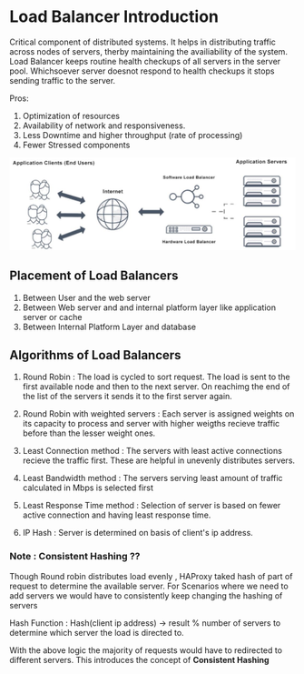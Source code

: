# Load Balancer Introduction #
Critical component of distributed systems. It helps in distributing traffic across nodes of servers, therby maintaining the availiability of the system. Load Balancer keeps routine health checkups of all servers in the server pool. Whichsoever server doesnot respond to health checkups it stops sending traffic to the server.

Pros:
1. Optimization of resources
2. Availability of network and responsiveness.
3. Less Downtime and higher throughput (rate of processing)
4. Fewer Stressed components

![LoadBalancer](/SystemDesign/images/lb.JPG)


## Placement of Load Balancers ##

1. Between User and the web server
2. Between Web server and and internal platform layer like application server or cache
3. Between Internal Platform Layer and database

## Algorithms of Load Balancers ##


1. Round Robin : The load is cycled to sort request. The load is sent to the first available node and then to the next server. On reachimg the end of the list of the servers it sends it to the first server again.

2. Round Robin with weighted servers : Each server is assigned weights on its capacity to process and server with higher weigths recieve traffic before than the lesser weight ones.


3. Least Connection method : The servers with least active connections recieve the traffic first. These are helpful in unevenly distributes servers.


4. Least Bandwidth method : The servers serving least amount of traffic calculated in Mbps is selected first


5. Least Response Time method : Selection of server is based on fewer active connection and having least response time.


6. IP Hash : Server is determined on basis of client's ip address.

### Note :  Consistent Hashing ?? 

Though Round robin distributes load evenly , HAProxy taked hash of part of request to determine the available server.
For Scenarios where we need to add servers we would have to consistently keep changing the hashing of servers 
 
 Hash Function : Hash(client ip address) -> result % number of servers to determine which server the load is directed to.


With the above logic the majority of requests would have to redirected to different servers. This introduces the concept of **Consistent Hashing**


